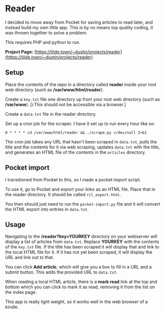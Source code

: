 # Reader

I decided to move away from Pocket for saving articles to read later, and instead build my own little app. This is by no means top quality coding, it was thrown together to solve a problem.

This requires PHP and python to run.

**Project Page:** [https://tilde.town/~dustin/projects/reader](https://tilde.town/~dustin/projects/reader)

## Setup

Place the contents of the repo in a directory called **reader** inside your root web directory (such as **/var/www/html/reader**).

Create a `key.txt` file one directory up from your root web directory (such as **/var/www**). [i:This should not be accessible via a browser.]

Create a `data.txt` file in the reader directory.

Set up a cron job for the scraper. I have it set up to run every hour like so:

```
0 * * * * cd /var/www/html/reader && ./scrape.py >/dev/null 2>&1
```
The cron job takes any URL that hasn't been scraped in `data.txt`, pulls the title and the contents for it via web scraping, updates `data.txt` with the title, and generates an HTML file of the contents in the `articles` directory.

## Pocket import

I transitioned from Pocket to this, so I made a pocket import script. 

To use it, go to Pocket and export your links as an HTML file. Place that in the reader directory. It should be called `ril_export.html`.

You then should just need to run the `pocket-import.py` file and it will convert the HTML export into entries in `data.txt`.

## Usage

Navigating to the **/reader?key=YOURKEY** directory on your webserver will display a list of articles from `data.txt`. Replace **YOURKEY** with the contents of the `key.txt` file. If the title has been scraped it will display that and link to the local HTML file for it. If it has not yet been scraped, it will display the URL and link out to that.

You can click **Add article**, which will give you a box to fill in a URL and a submit button. This adds the provided URL to `data.txt`.

When reading a local HTML article, there is a **mark read** link at the top and bottom which you can click to mark it as read, removing it from the list on the index page.

This app is really light weight, so it works well in the web browser of a kindle.
